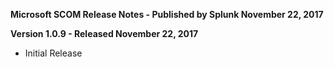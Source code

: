 **Microsoft SCOM Release Notes - Published by Splunk November 22, 2017**


**Version 1.0.9 - Released November 22, 2017**

* Initial Release
